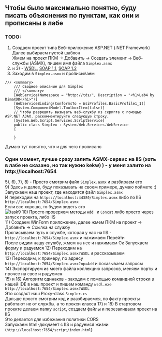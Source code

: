 ## Чтобы было максимально понятно, буду писать объяснения по пунктам, как они и прописаны в лабе

### TODO:
1) Создаем проект типа Веб-приложение ASP.NET (.NET Framework)<br/>
Далее выбираем пустой шаблон<br/>
Жмем на проект ПКМ -> Добавить -> Создать элемент -> Веб-службы (ASMX), пишем имя файла `Simplex.asmx`<br/>
2) и 3) - [WSDL](https://www.w3.org/TR/2001/NOTE-wsdl-20010315), [SOAP 1.1](https://www.w3.org/TR/2000/NOTE-SOAP-20000508/), [SOAP 1.2](https://www.w3.org/TR/soap12-part1/)<br/>
4) Заходим в `Simplex.asmx` и прописываем<br/>
```
/// <summary>
    /// Сводное описание для Simplex
    /// </summary>
    [WebService(Namespace = "http://tds/", Description = "<h1>Lab4 by DimaXDD</h1>")]
    [WebServiceBinding(ConformsTo = WsiProfiles.BasicProfile1_1)]
    [System.ComponentModel.ToolboxItem(false)]
    // Чтобы разрешить вызывать веб-службу из скрипта с помощью ASP.NET AJAX, раскомментируйте следующую строку. 
    [System.Web.Script.Services.ScriptService]
    public class Simplex : System.Web.Services.WebService
    {

    }
```
Думаю тут понятно, что и для чего прописано<br/>
### Один момент, лучше сразу залить ASMX-сервис на IIS (хоть в лабе не сказано, но так нужно kekw) ) - у меня залито на http://localhost:7654
5), 6), 7), 8) - Просто смотрим файл `Simplex.asmx` и разбираем его<br/>
9) Здесь и далее, буду показывать на своем примере, думаю поймете :)<br/>
Запускаем наш проект, где находится файл `Simplex.asmx`<br/>
И переходим на `https://localhost:44380/Simplex.asmx` либо по IIS `http://localhost:7654/Simplex.asmx`<br/>
Если все хорошо, то будем видеть это<br/>
![task9](https://github.com/DimaXDD/Course4/tree/master/7sem/%D0%9FWS%20(%D0%A1%D0%BC%D0%B5%D0%BB%D0%BE%D0%B2)/Lab4/images/task9.png)
10) Просто проверяем методы `Add ` и `Concat` либо просто через запуск проекта, либо IIS<br/>
11) Создаем WinForm приложение, далее жмем ПКМ на проект -> Добавить -> Ссылка на службу<br/>
Прописываем путь к службе, которая у нас на IIS - `http://localhost:7654/Simplex.asmx` и нажимаем Перейти<br/>
После видим нашу службу, жмем на нее и нажимаем Ок
Запускаем форму и радуемся
12) Переходим на `http://localhost:7654/Simplex.asmx?WSDL` и рассказываем<br/>
13) Переходим, к примеру, по адресу `http://localhost:7654/Simplex.asmx?op=Add` и показываем запросы<br/>
14) Экспортируем из моего файла коллекцию запросов, меняем порты и прочее на свое и радуемся<br/>
15) и 16) Алгоритм одинаков - заходим с помощью командной строки в нашей IDE в наш проект и пишем команду `wsdl.exe http://localhost:7654/Simplex.asmx?WSDL`<br/>
Это создаст наш Proxy-class `Simpler.cs`<br/>
Дальше просто смотрим код и раазбираемся, по факту проекты работают не от службы, а то прокси класса
17) и 18) В стартовом проекте делаем папку `script`, создаем файлы и перезаливаем проект на IIS<br/>
Это делается для избежания политики CORS<br/>
Запускаем html-документ с IIS и радуемся жизни (`http://localhost:7654/script/index.html`)